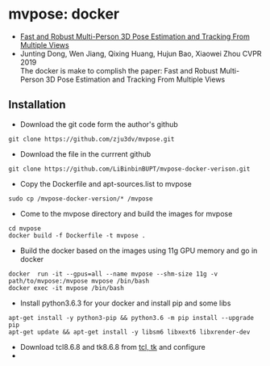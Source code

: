 # mvpose: docker #

* [Fast and Robust Multi-Person 3D Pose Estimation and Tracking From Multiple Views](https://openaccess.thecvf.com/content_CVPR_2019/papers/Dong_Fast_and_Robust_Multi-Person_3D_Pose_Estimation_From_Multiple_Views_CVPR_2019_paper.pdf)  
* Junting Dong, Wen Jiang, Qixing Huang, Hujun Bao, Xiaowei Zhou CVPR 2019  
The docker is make to complish the paper: Fast and Robust Multi-Person 3D Pose Estimation and Tracking From Multiple Views  

## Installation
* Download the git code form the author's github
```linux
git clone https://github.com/zju3dv/mvpose.git 
```
* Download the file in the currrent github
```linux
git clone https://github.com/LiBinbinBUPT/mvpose-docker-verison.git
```
* Copy the Dockerfile and apt-sources.list to mvpose
```linux
sudo cp /mvpose-docker-version/* /mvpose
```
* Come to the mvpose directory and build the images for mvpose
```linux
cd mvpose
docker build -f Dockerfile -t mvpose .
```
* Build the docker based on the images using 11g GPU memory and go in docker
```linux
docker  run -it --gpus=all --name mvpose --shm-size 11g -v path/to/mvpose:/mvpose mvpose /bin/bash
docker exec -it mvpose /bin/bash
```
* Install python3.6.3 for your docker and install pip and some libs
```linux
apt-get install -y python3-pip && python3.6 -m pip install --upgrade pip
apt-get update && apt-get install -y libsm6 libxext6 libxrender-dev
```
* Download tcl8.6.8 and tk8.6.8 from [tcl, tk](http://www.tcl.tk/software/tcltk/download.html) and configure
* 

